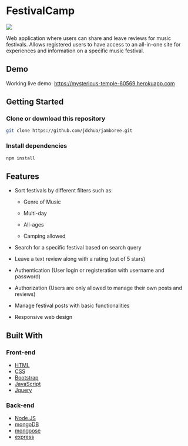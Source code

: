 # FestivalCamp
<img src="https://i.lensdump.com/i/iYsjHv.png">

Web application where users can share and leave reviews for music festivals.  Allows registered users to have access to an all-in-one site for experiences and information on a specific music festival.

## Demo
Working live demo: https://mysterious-temple-60569.herokuapp.com

## Getting Started

### Clone or download this repository
```sh
git clone https://github.com/jdchua/jamboree.git
```

### Install dependencies
```sh
npm install
```

## Features

* Sort festivals by different filters such as:

  * Genre of Music
  
  * Multi-day
  
  * All-ages
  
  * Camping allowed
  
* Search for a specific festival based on search query

* Leave a text review along with a rating (out of 5 stars)

* Authentication (User login or registeration with username and password)
  
* Authorization (Users are only allowed to manage their own posts and reviews)

* Manage festival posts with basic functionalities 

* Responsive web design

## Built With
### Front-end
* [HTML](https://developer.mozilla.org/en-US/docs/Learn/HTML)
* [CSS](https://developer.mozilla.org/en-US/docs/Web/CSS/CSS3)
* [Bootstrap](https://getbootstrap.com/docs/3.3/)
* [JavaScript](https://developer.mozilla.org/en-US/docs/Web/JavaScript)
* [Jquery](https://jquery.com/)

### Back-end
* [Node.JS](https://nodejs.org/en/)
* [mongoDB](https://www.mongodb.com/)
* [mongoose](https://mongoosejs.com/)
* [express](https://expressjs.com/)
